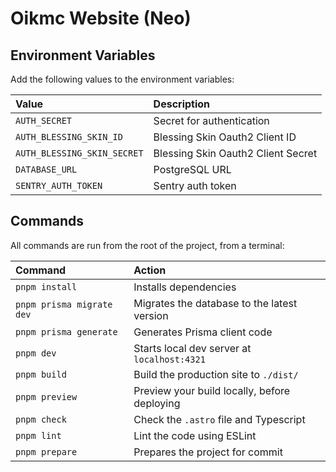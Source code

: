 # Oikmc Website (Neo)

## Environment Variables

Add the following values to the environment variables:

| Value                       | Description                        |
| :-------------------------- | :--------------------------------- |
| `AUTH_SECRET`               | Secret for authentication          |
| `AUTH_BLESSING_SKIN_ID`     | Blessing Skin Oauth2 Client ID     |
| `AUTH_BLESSING_SKIN_SECRET` | Blessing Skin Oauth2 Client Secret |
| `DATABASE_URL`              | PostgreSQL URL                     |
| `SENTRY_AUTH_TOKEN`         | Sentry auth token                  |

## Commands

All commands are run from the root of the project, from a terminal:

| Command                   | Action                                       |
| :------------------------ | :------------------------------------------- |
| `pnpm install`            | Installs dependencies                        |
| `pnpm prisma migrate dev` | Migrates the database to the latest version  |
| `pnpm prisma generate`    | Generates Prisma client code                 |
| `pnpm dev`                | Starts local dev server at `localhost:4321`  |
| `pnpm build`              | Build the production site to `./dist/`       |
| `pnpm preview`            | Preview your build locally, before deploying |
| `pnpm check`              | Check the `.astro` file and Typescript       |
| `pnpm lint`               | Lint the code using ESLint                   |
| `pnpm prepare`            | Prepares the project for commit              |
